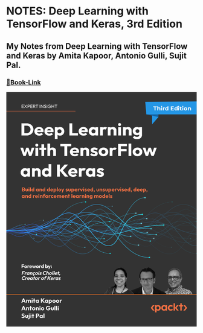 # NOTES: Deep Learning with TensorFlow and Keras, 3rd Edition

## My Notes from Deep Learning with TensorFlow and Keras by Amita Kapoor, Antonio Gulli, Sujit Pal. 

### <a href="https://amzn.eu/d/bmsYYTq">🔗Book-Link</a>

<!-- <p align="center">
  <img src="https://github.com/PacktPublishing/Deep-Learning-with-TensorFlow-and-Keras-3rd-edition/blob/main/Cover.png" />
</p> -->

<p align="center">
  <img src="Cover.png" />
</p>



